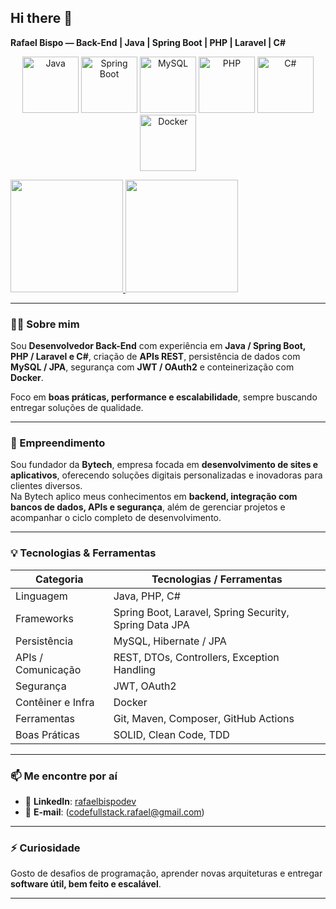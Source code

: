 ## Hi there 👋  
**Rafael Bispo — Back-End | Java | Spring Boot | PHP | Laravel | C#**  
<p align="center">
  <img src="https://cdn.jsdelivr.net/gh/devicons/devicon/icons/java/java-original.svg" width="90" height="90" alt="Java" />
  <img src="https://cdn.jsdelivr.net/gh/devicons/devicon/icons/spring/spring-original.svg" width="90" height="90" alt="Spring Boot" />
  <img src="https://cdn.jsdelivr.net/gh/devicons/devicon/icons/mysql/mysql-original.svg" width="90" height="90" alt="MySQL" />
  <img src="https://cdn.jsdelivr.net/gh/devicons/devicon/icons/php/php-original.svg" width="90" height="90" alt="PHP" />
  <img src="https://cdn.jsdelivr.net/gh/devicons/devicon/icons/csharp/csharp-original.svg" width="90" height="90" alt="C#" />
  <img src="https://cdn.jsdelivr.net/gh/devicons/devicon/icons/docker/docker-original.svg" width="90" height="90" alt="Docker" />
</p>


<div>
  <a href="https://beacons.ai/DevTechStack-Rbg">
    <img height="180em" src="https://github-readme-stats.vercel.app/api?username=DevTechStack-Rbg&show_icons=true&theme=dracula&include_all_commits=true&count_private=true"/>
    <img height="180em" src="https://github-readme-stats.vercel.app/api/top-langs/?username=DevTechStack-Rbg&layout=compact&langs_count=16&theme=dracula"/>
  </a>
</div>

---

### 👨‍💻 Sobre mim

Sou **Desenvolvedor Back-End** com experiência em **Java / Spring Boot, PHP / Laravel e C#**, criação de **APIs REST**, persistência de dados com **MySQL / JPA**, segurança com **JWT / OAuth2** e conteinerização com **Docker**.  

Foco em **boas práticas, performance e escalabilidade**, sempre buscando entregar soluções de qualidade.

---

### 💼 Empreendimento

Sou fundador da **Bytech**, empresa focada em **desenvolvimento de sites e aplicativos**, oferecendo soluções digitais personalizadas e inovadoras para clientes diversos.  
Na Bytech aplico meus conhecimentos em **backend, integração com bancos de dados, APIs e segurança**, além de gerenciar projetos e acompanhar o ciclo completo de desenvolvimento.


---

### 💡 Tecnologias & Ferramentas

| Categoria         | Tecnologias / Ferramentas |
|------------------|-----------------------------|
| Linguagem         | Java, PHP, C#               |
| Frameworks        | Spring Boot, Laravel, Spring Security, Spring Data JPA |
| Persistência       | MySQL, Hibernate / JPA      |
| APIs / Comunicação | REST, DTOs, Controllers, Exception Handling |
| Segurança          | JWT, OAuth2                |
| Contêiner e Infra  | Docker                     |
| Ferramentas        | Git, Maven, Composer, GitHub Actions |
| Boas Práticas      | SOLID, Clean Code, TDD     |

---

### 📫 Me encontre por aí

- 💼 **LinkedIn**: [rafaelbispodev](https://www.linkedin.com/in/rafaelbispodev)  
- 📧 **E-mail**: (codefullstack.rafael@gmail.com)  

---

### ⚡ Curiosidade  

Gosto de desafios de programação, aprender novas arquiteturas e entregar **software útil, bem feito e escalável**.  

---

